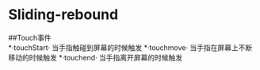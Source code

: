 # Sliding-rebound  
##Touch事件  
  *·touchStart· 当手指触碰到屏幕的时候触发
  *·touchmove· 当手指在屏幕上不断移动的时候触发
  *·touchend· 当手指离开屏幕的时候触发  